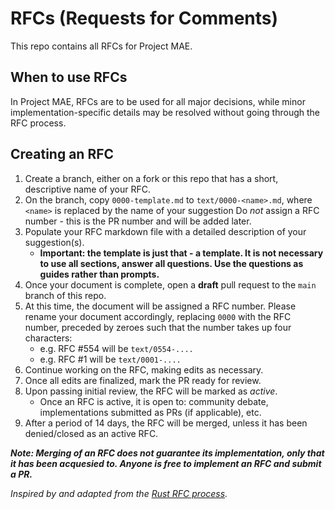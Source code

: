 # RFCs (Requests for Comments)

This repo contains all RFCs for Project MAE.

## When to use RFCs

In Project MAE, RFCs are to be used for all major decisions, while minor
implementation-specific details may be resolved without going through the RFC
process.

## Creating an RFC

1. Create a branch, either on a fork or this repo that has a short, descriptive name
   of your RFC.
2. On the branch, copy `0000-template.md` to  `text/0000-<name>.md`, where `<name>`
   is replaced by the name of your suggestion Do _not_ assign a RFC number - this is
   the PR number and will be added later.
3. Populate your RFC markdown file with a detailed description of your suggestion(s).
   - __Important: the template is just that - a template. It is not necessary to use
     all sections, answer all questions. Use the questions as guides rather than
     prompts.__
4. Once your document is complete, open a **draft** pull request to the `main` branch
   of this repo.
5. At this time, the document will be assigned a RFC number. Please rename your
   document accordingly, replacing `0000` with the RFC number, preceded by zeroes
   such that the number takes up four characters:
    - e.g. RFC #554 will be `text/0554-....`
    - e.g. RFC #1 will be `text/0001-....`
6. Continue working on the RFC, making edits as necessary.
7. Once all edits are finalized, mark the PR ready for review.
8. Upon passing initial review, the RFC will be marked as *active*.
    - Once an RFC is active, it is open to: community debate, implementations
      submitted as PRs (if applicable), etc.
9. After a period of 14 days, the RFC will be merged, unless it has been
   denied/closed as an active RFC.

***Note: Merging of an RFC does not guarantee its implementation, only that it has
been acquesied to. Anyone is free to implement an RFC and submit a PR.***

_Inspired by and adapted from the [Rust RFC
process](https://github.com/rust-lang/rfcs)._
